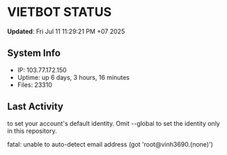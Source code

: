 # VIETBOT STATUS
**Updated**: Fri Jul 11 11:29:21 PM +07 2025

## System Info
- IP: 103.77.172.150
- Uptime: up 6 days, 3 hours, 16 minutes
- Files: 23310

## Last Activity

to set your account's default identity.
Omit --global to set the identity only in this repository.

fatal: unable to auto-detect email address (got 'root@vinh3690.(none)')
